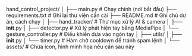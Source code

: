 hand_control_project/
│
├── main.py                   # Chạy chính (nơi bắt đầu)
├── requirements.txt          # Ghi lại thư viện cần cài
├── README.md                 # Ghi chú dự án, cách chạy
│
├── hand_tracker/             # Thư mục xử lý AI & camera
│   ├── __init__.py
│   ├── detector.py           # Xử lý phát hiện tay bằng MediaPipe
│   └── gesture_controller.py # Điều khiển dựa vào ngón tay
│
├── utils/
│   ├── __init__.py
│   └── timer.py              # Hàm chờ cooldown để tránh spam lệnh
│
└── assets/                   # Chứa icon, hình minh họa nếu cần sau này
